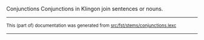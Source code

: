 Conjunctions
Conjunctions in Klingon join sentences or nouns.

* * *

<small>This (part of) documentation was generated from [src/fst/stems/conjunctions.lexc](https://github.com/giellalt/lang-tlh/blob/main/src/fst/stems/conjunctions.lexc)</small>

---

